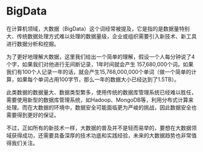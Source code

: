 # BigData
在计算机领域，大数据（BigData）这个词经常被提及，它是指的是数据量特别大、传统数据处理方式难以处理的数据量级，企业或组织需要引入新技术、新工具进行数据分析和挖掘。

为了更好地理解大数据，这里我们给出一个简单的理解，假设一个人每分钟说了4个字，如果我们对他进行无间断记录，1年时间就会产生 157,680,000个词。如果我们有100个人记录一年的话，就会产生15,768,000,000个单词（做一个简单的计算，如果每个单词占用100字节，那么一年的数据大小已经达到了1.5TB）。

此类数据的数据量大、数据类型繁多，使用传统的数据库管理系统已经难以胜任，需要使用新型的数据库管理系统，如Hadoop、MongoDB等，利用分布式计算来处理。而在大数据的环境中，数据安全可能面临更为严峻的挑战，因此数据安全也需要得到更好的保证。

不过，正如所有的新技术一样，大数据的普及并不是轻而易举的，要想在大数据领域获得成功，还需要具备深厚的技术功底和实践经验，未来的大数据趋势也非常值得我们关注。